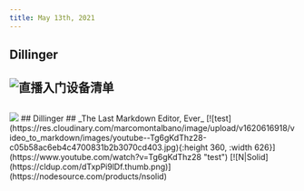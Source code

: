 ```yaml
---
title: May 13th, 2021
---
```


## Dillinger
##
## ![直播入门设备清单 ](http://ww1.sinaimg.cn/large/7aee4e17gy1gqg0lwnfrsj20k00bm75k.jpg)
## 
<img src="http://ww1.sinaimg.cn/large/7aee4e17gy1gqg0lwnfrsj20k00bm75k.jpg"/>
## Dillinger
## _The Last Markdown Editor, Ever_
[![test](https://res.cloudinary.com/marcomontalbano/image/upload/v1620616918/video_to_markdown/images/youtube--Tg6gKdThz28-c05b58ac6eb4c4700831b2b3070cd403.jpg){:height 360, :width 626}](https://www.youtube.com/watch?v=Tg6gKdThz28 "test")
[![N|Solid](https://cldup.com/dTxpPi9lDf.thumb.png)](https://nodesource.com/products/nsolid)
